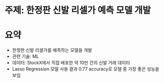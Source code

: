 # 주제: 한정판 신발 리셀가 예측 모델 개발 

# 요약
- 한정판 신발 리셀가를 예측하는 모델을 개발 
- 관련 기술: ML
- 데이터: StockX에서 직접 배포한 약 10만 건의 신발 거래 데이터 
- Lasso Regression 모델 사용 결과 0.77 accuracy로 모델 중 가장 좋은 성능을 보임 
